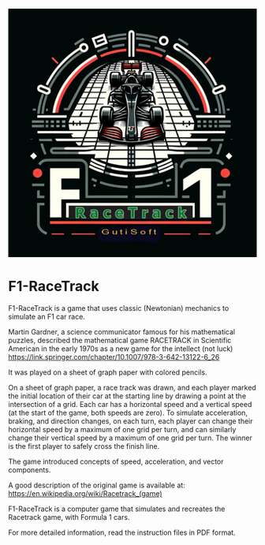 ![Logo](Graficos/Logo_F1RaceTrack1.jpg)
# F1-RaceTrack
F1-RaceTrack is a game that uses classic (Newtonian) mechanics to simulate an F1 car race.

Martin Gardner, a science communicator famous for his mathematical puzzles, described the mathematical game RACETRACK in Scientific American in the early 1970s as a new game for the intellect (not luck) https://link.springer.com/chapter/10.1007/978-3-642-13122-6_26 

It was played on a sheet of graph paper with colored pencils.

On a sheet of graph paper, a race track was drawn, and each player marked the initial location of their car at the starting line by drawing a point at the intersection of a grid.
Each car has a horizontal speed and a vertical speed (at the start of the game, both speeds are zero). To simulate acceleration, braking, and direction changes, on each turn, each player can change their horizontal speed by a maximum of one grid per turn, and can similarly change their vertical speed by a maximum of one grid per turn. 
The winner is the first player to safely cross the finish line. 

The game introduced concepts of speed, acceleration, and vector components.

A good description of the original game is available at:
https://en.wikipedia.org/wiki/Racetrack_(game)

F1-RaceTrack is a computer game that simulates and recreates the Racetrack game, with Formula 1 cars.

For more detailed information, read the instruction files in PDF format.
